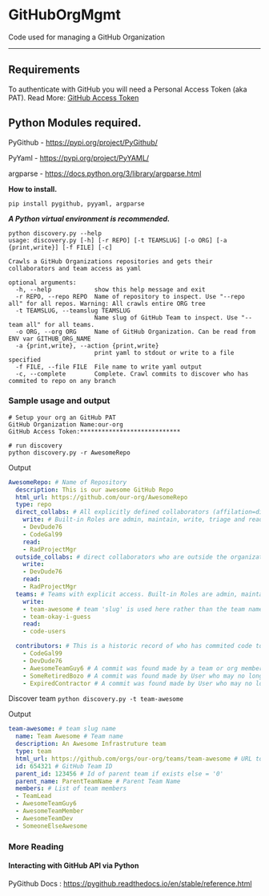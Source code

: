 # GitHubOrgMgmt
Code used for managing a GitHub Organization

---
## Requirements 
To authenticate with GitHub you will need a Personal Access Token (aka PAT).
Read More: [GitHub Access Token](https://docs.github.com/en/authentication/keeping-your-account-and-data-secure/managing-your-personal-access-tokens#creating-a-personal-access-token-classic)

Python Modules required.
---

PyGithub - https://pypi.org/project/PyGithub/

PyYaml - https://pypi.org/project/PyYAML/

argparse - https://docs.python.org/3/library/argparse.html

**How to install.** 
```shell
pip install pygithub, pyyaml, argparse
```
***A Python virtual environment is recommended.***

```
python discovery.py --help
usage: discovery.py [-h] [-r REPO] [-t TEAMSLUG] [-o ORG] [-a {print,write}] [-f FILE] [-c]

Crawls a GitHub Organizations repositories and gets their collaborators and team access as yaml

optional arguments:
  -h, --help            show this help message and exit
  -r REPO, --repo REPO  Name of repository to inspect. Use "--repo all" for all repos. Warning: All crawls entire ORG tree
  -t TEAMSLUG, --teamslug TEAMSLUG
                        Name slug of GitHub Team to inspect. Use "--team all" for all teams.
  -o ORG, --org ORG     Name of GitHub Organization. Can be read from ENV var GITHUB_ORG_NAME
  -a {print,write}, --action {print,write}
                        print yaml to stdout or write to a file specified
  -f FILE, --file FILE  File name to write yaml output
  -c, --complete        Complete. Crawl commits to discover who has commited to repo on any branch
```

### Sample usage and output
```
# Setup your org an GitHub PAT
GitHub Organization Name:our-org
GitHub Access Token:****************************

# run discovery
python discovery.py -r AwesomeRepo
```
Output
```yaml
AwesomeRepo: # Name of Repository
  description: This is our awesome GitHub Repo
  html_url: https://github.com/our-org/AwesomeRepo
  type: repo
  direct_collabs: # All explicitly defined collaborators (affilation=direct) sorted by role.  
    write: # Built-in Roles are admin, maintain, write, triage and read.
    - DevDude76
    - CodeGal99
    read:
    - RadProjectMgr
  outside_collabs: # direct collaborators who are outside the organization membership
    write:
    - DevDude76
    read:
    - RadProjectMgr
  teams: # Teams with explicit access. Built-in Roles are admin, maintain, write, triage and read.
    write:
    - team-awesome # team 'slug' is used here rather than the team name
    - team-okay-i-guess
    read:
    - code-users

  contributors: # This is a historic record of who has commited code to any branch. Not Used for setting values in GH
    - CodeGal99
    - DevDude76  
    - AwesomeTeamGuy6 # A commit was found made by a team or org member
    - SomeRetiredBozo # A commit was found made by User who may no longer be a collab or in a team.
    - ExpiredContractor # A commit was found made by User who may no longer be a collab or in a team.

 ```

Discover team
`python discovery.py -t team-awesome`

Output
```yaml
team-awesome: # team slug name
  name: Team Awesome # Team name
  description: An Awesome Infrastruture team
  type: team
  html_url: https://github.com/orgs/our-org/teams/team-awesome # URL to the team page
  id: 654321 # GitHub Team ID
  parent_id: 123456 # Id of parent team if exists else = '0'
  parent_name: ParentTeamName # Parent Team Name
  members: # List of team members
  - TeamLead
  - AwesomeTeamGuy6
  - AwesomeTeamMember
  - AwesomeTeamDev
  - SomeoneElseAwesome
```

### More Reading

#### Interacting with GitHub API via Python
PyGithub Docs : https://pygithub.readthedocs.io/en/stable/reference.html

